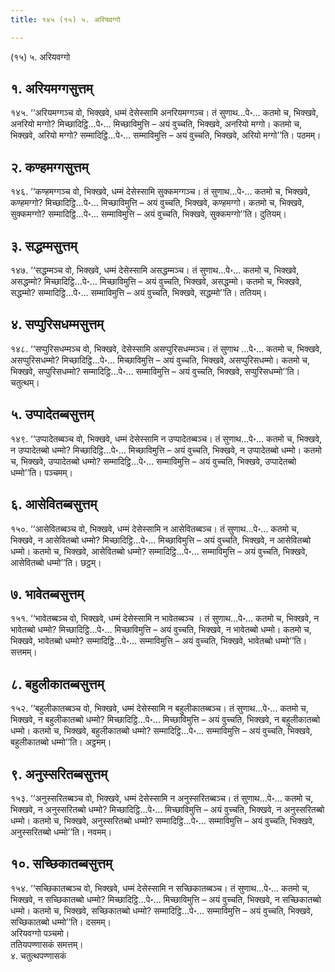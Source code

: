 ```yaml
---
title: १४५ (१५) ५. अरियवग्गो

---
```

(१५) ५. अरियवग्गो  


## १. अरियमग्गसुत्तम्

१४५. ‘‘अरियमग्गञ्च वो, भिक्खवे, धम्मं देसेस्सामि अनरियमग्गञ्च। तं सुणाथ…पे॰… कतमो च, भिक्खवे, अनरियो मग्गो? मिच्छादिट्ठि…पे॰… मिच्छाविमुत्ति – अयं वुच्चति, भिक्खवे, अनरियो मग्गो। कतमो च, भिक्खवे, अरियो मग्गो? सम्मादिट्ठि…पे॰… सम्माविमुत्ति – अयं वुच्चति, भिक्खवे, अरियो मग्गो’’ति। पठमम्।  


## २. कण्हमग्गसुत्तम्

१४६. ‘‘कण्हमग्गञ्च वो, भिक्खवे, धम्मं देसेस्सामि सुक्कमग्गञ्च। तं सुणाथ…पे॰… कतमो च, भिक्खवे, कण्हमग्गो? मिच्छादिट्ठि…पे॰… मिच्छाविमुत्ति – अयं वुच्चति, भिक्खवे, कण्हमग्गो। कतमो च, भिक्खवे, सुक्कमग्गो? सम्मादिट्ठि…पे॰… सम्माविमुत्ति – अयं वुच्चति, भिक्खवे, सुक्कमग्गो’’ति। दुतियम्।  


## ३. सद्धम्मसुत्तम्

१४७. ‘‘सद्धम्मञ्च वो, भिक्खवे, धम्मं देसेस्सामि असद्धम्मञ्च। तं सुणाथ…पे॰… कतमो च, भिक्खवे, असद्धम्मो? मिच्छादिट्ठि…पे॰… मिच्छाविमुत्ति – अयं वुच्चति, भिक्खवे, असद्धम्मो। कतमो च, भिक्खवे, सद्धम्मो? सम्मादिट्ठि…पे॰… सम्माविमुत्ति – अयं वुच्चति, भिक्खवे, सद्धम्मो’’ति। ततियम्।  


## ४. सप्पुरिसधम्मसुत्तम्

१४८. ‘‘सप्पुरिसधम्मञ्च वो, भिक्खवे, देसेस्सामि असप्पुरिसधम्मञ्च। तं सुणाथ …पे॰… कतमो च, भिक्खवे, असप्पुरिसधम्मो? मिच्छादिट्ठि…पे॰… मिच्छाविमुत्ति – अयं वुच्चति, भिक्खवे, असप्पुरिसधम्मो। कतमो च, भिक्खवे, सप्पुरिसधम्मो? सम्मादिट्ठि…पे॰… सम्माविमुत्ति – अयं वुच्चति, भिक्खवे, सप्पुरिसधम्मो’’ति। चतुत्थम्।  


## ५. उप्पादेतब्बसुत्तम्

१४९. ‘‘उप्पादेतब्बञ्च वो, भिक्खवे, धम्मं देसेस्सामि न उप्पादेतब्बञ्च। तं सुणाथ…पे॰… कतमो च, भिक्खवे, न उप्पादेतब्बो धम्मो? मिच्छादिट्ठि…पे॰… मिच्छाविमुत्ति – अयं वुच्चति, भिक्खवे, न उप्पादेतब्बो धम्मो। कतमो च, भिक्खवे, उप्पादेतब्बो धम्मो? सम्मादिट्ठि…पे॰… सम्माविमुत्ति – अयं वुच्चति, भिक्खवे, उप्पादेतब्बो धम्मो’’ति। पञ्चमम्।  


## ६. आसेवितब्बसुत्तम्

१५०. ‘‘आसेवितब्बञ्च वो, भिक्खवे, धम्मं देसेस्सामि न आसेवितब्बञ्च। तं सुणाथ…पे॰… कतमो च, भिक्खवे, न आसेवितब्बो धम्मो? मिच्छादिट्ठि…पे॰… मिच्छाविमुत्ति – अयं वुच्चति, भिक्खवे, न आसेवितब्बो धम्मो। कतमो च, भिक्खवे, आसेवितब्बो धम्मो? सम्मादिट्ठि…पे॰… सम्माविमुत्ति – अयं वुच्चति, भिक्खवे, आसेवितब्बो धम्मो’’ति। छट्ठम्।  


## ७. भावेतब्बसुत्तम्

१५१. ‘‘भावेतब्बञ्च वो, भिक्खवे, धम्मं देसेस्सामि न भावेतब्बञ्च । तं सुणाथ…पे॰… कतमो च, भिक्खवे, न भावेतब्बो धम्मो? मिच्छादिट्ठि…पे॰… मिच्छाविमुत्ति – अयं वुच्चति, भिक्खवे, न भावेतब्बो धम्मो। कतमो च, भिक्खवे, भावेतब्बो धम्मो? सम्मादिट्ठि…पे॰… सम्माविमुत्ति – अयं वुच्चति, भिक्खवे, भावेतब्बो धम्मो’’ति। सत्तमम्।  


## ८. बहुलीकातब्बसुत्तम्

१५२. ‘‘बहुलीकातब्बञ्च वो, भिक्खवे, धम्मं देसेस्सामि न बहुलीकातब्बञ्च। तं सुणाथ…पे॰… कतमो च, भिक्खवे, न बहुलीकातब्बो धम्मो? मिच्छादिट्ठि…पे॰… मिच्छाविमुत्ति – अयं वुच्चति, भिक्खवे, न बहुलीकातब्बो धम्मो। कतमो च, भिक्खवे, बहुलीकातब्बो धम्मो? सम्मादिट्ठि…पे॰… सम्माविमुत्ति – अयं वुच्चति, भिक्खवे, बहुलीकातब्बो धम्मो’’ति। अट्ठमम्।  


## ९. अनुस्सरितब्बसुत्तम्

१५३. ‘‘अनुस्सरितब्बञ्च वो, भिक्खवे, धम्मं देसेस्सामि न अनुस्सरितब्बञ्च। तं सुणाथ…पे॰… कतमो च, भिक्खवे, न अनुस्सरितब्बो धम्मो? मिच्छादिट्ठि…पे॰… मिच्छाविमुत्ति – अयं वुच्चति, भिक्खवे, न अनुस्सरितब्बो धम्मो। कतमो च, भिक्खवे, अनुस्सरितब्बो धम्मो? सम्मादिट्ठि…पे॰… सम्माविमुत्ति – अयं वुच्चति, भिक्खवे, अनुस्सरितब्बो धम्मो’’ति। नवमम्।  


## १०. सच्छिकातब्बसुत्तम्

१५४. ‘‘सच्छिकातब्बञ्च वो, भिक्खवे, धम्मं देसेस्सामि न सच्छिकातब्बञ्च। तं सुणाथ…पे॰… कतमो च, भिक्खवे, न सच्छिकातब्बो धम्मो? मिच्छादिट्ठि…पे॰… मिच्छाविमुत्ति – अयं वुच्चति, भिक्खवे, न सच्छिकातब्बो धम्मो। कतमो च, भिक्खवे, सच्छिकातब्बो धम्मो? सम्मादिट्ठि…पे॰… सम्माविमुत्ति – अयं वुच्चति, भिक्खवे, सच्छिकातब्बो धम्मो’’ति। दसमम्।  
अरियवग्गो पञ्चमो।  
ततियपण्णासकं समत्तम्।  
४. चतुत्थपण्णासकं  